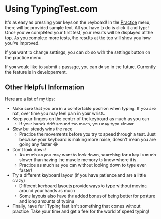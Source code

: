 # Using TypingTest.com

It's as easy as pressing your keys on the keyboard! In the [Practice](/practice)
menu, there will be provided sample text. All you have to do is click it and
type! Once you've completed your first test, your results will be displayed at
the top. As you complete more tests, the results at the top will show you how
you've improved.

If you want to change settings, you can do so with the settings button on the
practice menu.

If you would like to submit a passage, you can do so in the future. Currently
the feature is in developement.

## Other Helpful Information

Here are a list of my tips:

- Make sure that you are in a comfortable position when typing. If you are not,
  over time you may feel pain in your wrists.
- Keep your fingers on the center of the keyboard as much as you can
  - If your hands drift around too much, you may type slower
- Slow but steady wins the race!
  - Practice the movements before you try to speed through a test. Just because
    your keyboard is making more noise, doesn't mean you are going any faster 😂
- Don't look down!
  - As much as you may want to look down, searching for a key is much slower
    than having the muscle memory to know where it is.
  - Practice as much as you can without looking down to type even faster!
- Try a different keyboard layout (if you have patience and are a little crazy)
  - Different keyboard layouts provide ways to type without moving around your
    hands as much
  - Some layouts also have the added bonus of being better for posture and long
    amounts of typing
- Finally, have fun! Typing fast isn't something that comes without practice.
  Take your time and get a feel for the world of speed typing!
